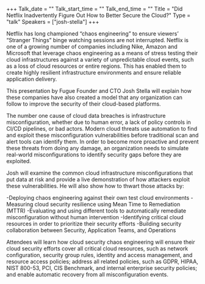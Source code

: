 +++
Talk_date = ""
Talk_start_time = ""
Talk_end_time = ""
Title = "Did Netflix Inadvertently Figure Out How to Better Secure the Cloud?"
Type = "talk"
Speakers = ["josh-stella"]
+++

Netflix has long championed “chaos engineering” to ensure viewers’ “Stranger Things” binge watching sessions are not interrupted. Netflix is one of a growing number of companies including Nike, Amazon and Microsoft that leverage chaos engineering as a means of stress testing their cloud infrastructures against a variety of unpredictable cloud events, such as a loss of cloud resources or entire regions. This has enabled them to create highly resilient infrastructure environments and ensure reliable application delivery. 

This presentation by Fugue Founder and CTO Josh Stella will explain how these companies have also created a model that any organization can follow to improve the security of their cloud-based platforms.

The number one cause of cloud data breaches is infrastructure misconfiguration, whether due to human error, a lack of policy controls in CI/CD pipelines, or bad actors. Modern cloud threats use automation to find and exploit these misconfiguration vulnerabilities before traditional scan and alert tools can identify them. In order to become more  proactive and prevent these threats from doing any damage, an organization needs to simulate real-world misconfigurations to identify security gaps before they are exploited.  

Josh will examine the common cloud infrastructure misconfigurations that put data at risk and provide a live demonstration of how attackers exploit these vulnerabilities. He will also show how to thwart those attacks by:

-Deploying chaos engineering against their own test cloud environments
-Measuring cloud security resilience using Mean Time to Remediation (MTTR)
-Evaluating and using different tools to automatically remediate misconfiguration without human intervention
-Identifying critical cloud resources in order to prioritize their security efforts
-Building security collaboration between Security, Application Teams, and Operations

Attendees will learn how cloud security chaos engineering will ensure their cloud security efforts cover all critical cloud resources, such as network configuration, security group rules, identity and access management, and resource access policies; address all related policies, such as GDPR, HIPAA, NIST 800-53, PCI, CIS Benchmark, and internal enterprise security policies; and enable automatic recovery from all misconfiguration events.
